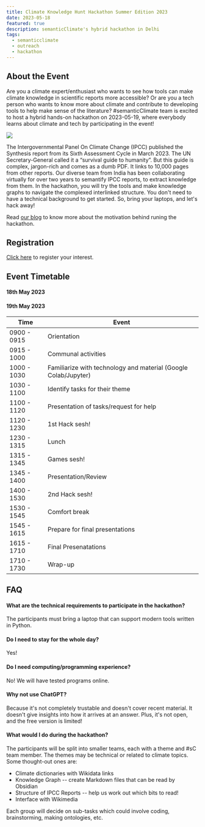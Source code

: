 ```yaml
---
title: Climate Knowledge Hunt Hackathon Summer Edition 2023
date: 2023-05-18 
featured: true
description: semanticClimate's hybrid hackathon in Delhi
tags:
  - semanticclimate
  - outreach
  - hackathon
---
```

## About the Event
Are you a climate expert/enthusiast who wants to see how tools can make climate knowledge in scientific reports more accessible? Or are you a tech person who wants to know more about climate and contribute to developing tools to help make sense of the literature? #semanticClimate team is excited to host a hybrid hands-on hackathon on 2023-05-19, where everybody learns about climate and tech by participating in the event!

<img src = "/p/static/img/climate_knowledge_hunt_may_23.png">

The Intergovernmental Panel On Climate Change (IPCC) published the Synthesis report from its Sixth Assessment Cycle in March 2023. The UN Secretary-General called it a “survival guide to humanity”. But this guide is complex, jargon-rich and comes as a dumb PDF. It links to 10,000 pages from other reports. Our diverse team from India has been collaborating virtually for over two years to semantify IPCC reports, to extract knowledge from them. In the hackathon, you will try the tools and make knowledge graphs to navigate the complexed interlinked structure. You don't need to have a technical background to get started. So, bring your laptops, and let's hack away!

Read [our blog](https://semanticclimate.org/p/en/posts/why-climate-knowledge-hunt/) to know more about the motivation behind runing the hackathon. 

## Registration
[Click here](https://forms.gle/eCJ84oJLDs1tBzCq5) to register your interest. 

## Event Timetable

#### 18th May 2023

#### 19th May 2023

| Time        | Event                                                           |
| ----------- | --------------------------------------------------------------- |
| 0900 - 0915 | Orientation                                                     |
| 0915 - 1000 | Communal activities                                             |
| 1000 - 1030 | Familiarize with technology and material (Google Colab/Jupyter) |
| 1030 - 1100 | Identify tasks for their theme                                  |
| 1100 - 1120 | Presentation of tasks/request for help                          |
| 1120 - 1230 | 1st Hack sesh!                                                  |
| 1230 - 1315 | Lunch                                                           |
| 1315 - 1345 | Games sesh!                                                     |
| 1345 - 1400 | Presentation/Review                                             |
| 1400 - 1530 | 2nd Hack sesh!                                                  |
| 1530 - 1545 | Comfort break                                                   |
| 1545 - 1615 | Prepare for final presentations                                 |
| 1615 - 1710 | Final Presenatations                                            |
| 1710 - 1730 | Wrap-up                                                         |


## FAQ
#### What are the technical requirements to participate in the hackathon?
The participants must bring a laptop that can support modern tools written in Python.
#### Do I need to stay for the whole day?
Yes!
#### Do I need computing/programming experience?
No! We will have tested programs online.
#### Why not use ChatGPT?
Because it's not completely trustable and doesn't cover recent material. It doesn't give insights into how it arrives at an answer. Plus, it's not open, and the free version is limited!
#### What would I do during the hackathon?
The participants will be split into smaller teams, each with a theme and #sC team member. The themes may be technical or related to climate topics. Some thought-out ones are:
- Climate dictionaries with Wikidata links
- Knowledge Graph -- create Markdown files that can be read by Obsidian
- Structure of IPCC Reports -- help us work out which bits to read!
- Interface with Wikimedia

Each group will decide on sub-tasks which could involve coding, brainstorming, making ontologies, etc.
